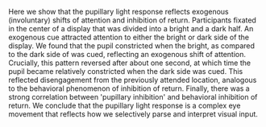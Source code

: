 Here we show that the pupillary light response reflects exogenous (involuntary) shifts of attention and inhibition of return. Participants fixated in the center of a display that was divided into a bright and a dark half. An exogenous cue attracted attention to either the bright or dark side of the display. We found that the pupil constricted when the bright, as compared to the dark side of was cued, reflecting an exogenous shift of attention. Crucially, this pattern reversed after about one second, at which time the pupil became relatively constricted when the dark side was cued. This reflected disengagement from the previously attended location, analogous to the behavioral phenomenon of inhibition of return. Finally, there was a strong correlation between 'pupillary inhibition' and behavioral inhibition of return. We conclude that the pupillary light response is a complex eye movement that reflects how we selectively parse and interpret visual input.
